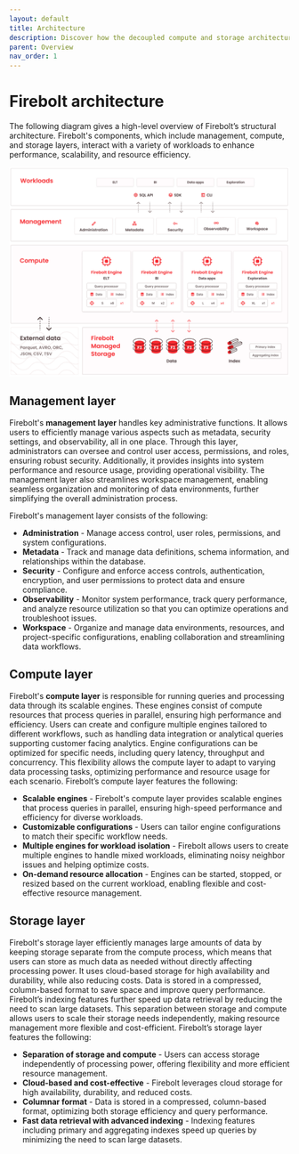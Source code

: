 ```yaml
---
layout: default
title: Architecture
description: Discover how the decoupled compute and storage architecture of the Firebolt data warehouse enables sub-second query performance on terabyte-scale data sets.
parent: Overview
nav_order: 1
---
```


# Firebolt architecture

The following diagram gives a high-level overview of Firebolt’s structural architecture. Firebolt's components, which include management, compute, and storage layers, interact with a variety of workloads to enhance performance, scalability, and resource efficiency.

![Firebolt Architecture](../assets/images/fireboltarchitecture.png)

## Management layer

Firebolt's **management layer** handles key administrative functions. It allows users to efficiently manage various aspects such as metadata, security settings, and observability, all in one place. Through this layer, administrators can oversee and control user access, permissions, and roles, ensuring robust security. Additionally, it provides insights into system performance and resource usage, providing operational visibility. The management layer also streamlines workspace management, enabling seamless organization and monitoring of data environments, further simplifying the overall administration process.

Firebolt's management layer consists of the following:

* **Administration** - Manage access control, user roles, permissions, and system configurations.
* **Metadata** - Track and manage data definitions, schema information, and relationships within the database.
* **Security** - Configure and enforce access controls, authentication, encryption, and user permissions to protect data and ensure compliance.
* **Observability** - Monitor system performance, track query performance, and analyze resource utilization so that you can optimize operations and troubleshoot issues.
* **Workspace** - Organize and manage data environments, resources, and project-specific configurations, enabling collaboration and streamlining data workflows.

## Compute layer

Firebolt's **compute layer** is responsible for running queries and processing data through its scalable engines. These engines consist of compute resources that process queries in parallel, ensuring high performance and efficiency. Users can create and configure multiple engines tailored to different workflows, such as handling data integration or analytical queries supporting customer facing analytics. Engine configurations can be optimized for specific needs, including query latency, throughput and concurrency. This flexibility allows the compute layer to adapt to varying data processing tasks, optimizing performance and resource usage for each scenario. Firebolt’s compute layer features the following:

* **Scalable engines** - Firebolt's compute layer provides scalable engines that process queries in parallel, ensuring high-speed performance and efficiency for diverse workloads.
* **Customizable configurations** - Users can tailor engine configurations to match their specific workflow needs.
* **Multiple engines for workload isolation** - Firebolt allows users to create multiple engines to handle mixed workloads, eliminating noisy neighbor issues and helping optimize costs.
* **On-demand resource allocation** - Engines can be started, stopped, or resized based on the current workload, enabling flexible and cost-effective resource management.

## Storage layer

Firebolt's storage layer efficiently manages large amounts of data by keeping storage separate from the compute process, which means that users can store as much data as needed without directly affecting processing power. It uses cloud-based storage for high availability and durability, while also reducing costs. Data is stored in a compressed, column-based format to save space and improve query performance. Firebolt’s indexing features further speed up data retrieval by reducing the need to scan large datasets. This separation between storage and compute allows users to scale their storage needs independently, making resource management more flexible and cost-efficient. Firebolt’s storage layer features the following:

* **Separation of storage and compute** - Users can access storage independently of processing power, offering flexibility and more efficient resource management.
* **Cloud-based and cost-effective** - Firebolt leverages cloud storage for high availability, durability, and reduced costs.
* **Columnar format** - Data is stored in a compressed, column-based format, optimizing both storage efficiency and query performance.
* **Fast data retrieval with advanced indexing** - Indexing features including primary and aggregating indexes speed up queries by minimizing the need to scan large datasets.